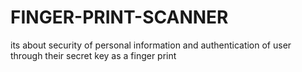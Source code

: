 # FINGER-PRINT-SCANNER
its about security of personal information and authentication of user through their secret key as a finger print
